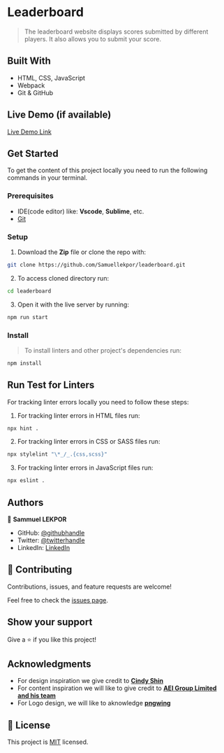 # Leaderboard

> The leaderboard website displays scores submitted by different players. It also allows you to submit your score.


## Built With

- HTML, CSS, JavaScript
- Webpack
- Git & GitHub

## Live Demo (if available)

[Live Demo Link](https://livedemo.com)


## Get Started

To get the content of this project locally you need to run the following commands in your terminal.

### Prerequisites
- IDE(code editor) like: **Vscode**, **Sublime**, etc. 
- [Git](https://www.linode.com/docs/guides/how-to-install-git-on-linux-mac-and-windows/)

### Setup
1. Download the **Zip** file or clone the repo with:
```bash
git clone https://github.com/Samuellekpor/leaderboard.git
```
2. To access cloned directory run:
```bash
cd leaderboard
```
3. Open it with the live server by running:
```bash 
npm run start
```

### Install
> To install linters and other project's dependencies run:
```bash
npm install
```
## Run Test for Linters

For tracking linter errors locally you need to follow these steps:

1. For tracking linter errors in HTML files run:
```bash 
npx hint .
```

2. For tracking linter errors in CSS or SASS files run:

```bash
npx stylelint "\*_/_.{css,scss}"
```

3. For tracking linter errors in JavaScript files run:

```bash
npx eslint .
```

## Authors

👤 **Sammuel LEKPOR**

- GitHub: [@githubhandle](https://github.com/Samuellekpor)
- Twitter: [@twitterhandle](https://twitter.com/samuel_lekpor)
- LinkedIn: [LinkedIn](https://linkedin.com/in/sammuel-lekpor)

## 🤝 Contributing

Contributions, issues, and feature requests are welcome!

Feel free to check the [issues page](https://github.com/Samuellekpor/Music-Makes-Us/issues).

## Show your support

Give a ⭐️ if you like this project!

## Acknowledgments

- For design inspiration we give credit to <a href="https://www.behance.net/adagio07" rel="noopener" target="_blank"><strong>Cindy Shin</strong></a>
- For content inspiration we will like to give credit to <a href="https://www.linkedin.com/company/aei-group-limited/" rel="noopener" target="_blank"><strong>AEI Group Limited and his team</strong></a>
- For Logo design, we will like to aknowledge <a href="https://www.pngwing.com/en/free-png-kfrkp/" rel="noopener" target="_blank"><strong>pngwing</strong></a>

## 📝 License

This project is [MIT](./LICENSE) licensed.